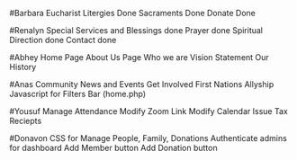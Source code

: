 #Barbara
Eucharist
Litergies Done
Sacraments Done
Donate Done

#Renalyn
Special Services and Blessings done
Prayer done
Spiritual Direction done
Contact done


#Abhey
Home Page
About Us Page
Who we are
Vision Statement
Our History


#Anas
Community
News and Events
Get Involved
First Nations Allyship
Javascript for Filters Bar (home.php)

#Yousuf
Manage Attendance 
Modify Zoom Link
Modify Calendar
Issue Tax Reciepts


#Donavon
CSS for Manage People, Family, Donations
Authenticate admins for dashboard
Add Member button
Add Donation button



